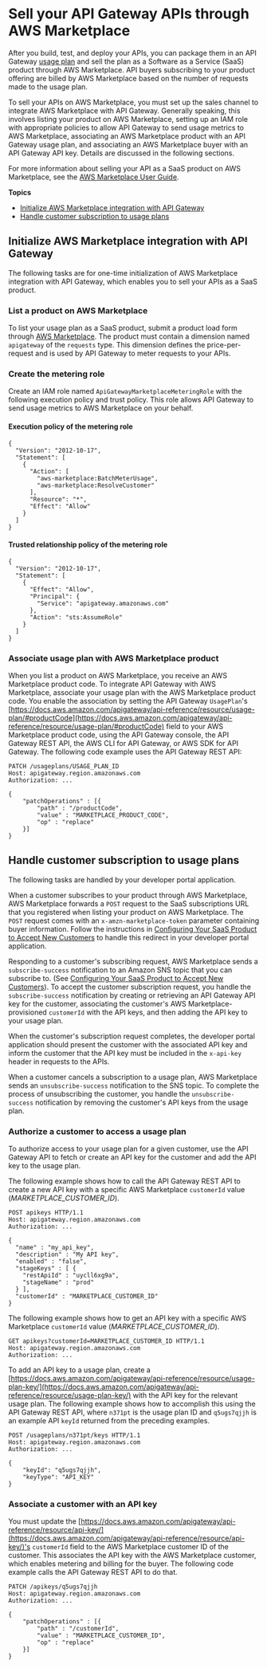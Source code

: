 # Sell your API Gateway APIs through AWS Marketplace<a name="sell-api-as-saas-on-aws-marketplace"></a>

After you build, test, and deploy your APIs, you can package them in an API Gateway [usage plan](api-gateway-api-usage-plans.md) and sell the plan as a Software as a Service \(SaaS\) product through AWS Marketplace\. API buyers subscribing to your product offering are billed by AWS Marketplace based on the number of requests made to the usage plan\.

To sell your APIs on AWS Marketplace, you must set up the sales channel to integrate AWS Marketplace with API Gateway\. Generally speaking, this involves listing your product on AWS Marketplace, setting up an IAM role with appropriate policies to allow API Gateway to send usage metrics to AWS Marketplace, associating an AWS Marketplace product with an API Gateway usage plan, and associating an AWS Marketplace buyer with an API Gateway API key\. Details are discussed in the following sections\.

For more information about selling your API as a SaaS product on AWS Marketplace, see the [AWS Marketplace User Guide](https://docs.aws.amazon.com/marketplace/latest/userguide/)\.

**Topics**
+ [Initialize AWS Marketplace integration with API Gateway](#sell-api-as-saas-on-aws-marketplace-inital-setup)
+ [Handle customer subscription to usage plans](#sell-api-as-saas-on-aws-marketplace-subscription-unsubscription)

## Initialize AWS Marketplace integration with API Gateway<a name="sell-api-as-saas-on-aws-marketplace-inital-setup"></a>

The following tasks are for one\-time initialization of AWS Marketplace integration with API Gateway, which enables you to sell your APIs as a SaaS product\.

### List a product on AWS Marketplace<a name="sell-api-as-saas-on-aws-marketplace-inital-setup-list-product"></a>

To list your usage plan as a SaaS product, submit a product load form through [AWS Marketplace](https://aws.amazon.com/marketplace/management/tour/)\. The product must contain a dimension named `apigateway` of the `requests` type\. This dimension defines the price\-per\-request and is used by API Gateway to meter requests to your APIs\.

### Create the metering role<a name="sell-api-as-saas-on-aws-marketplace-inital-setup-create-metering-role"></a>

Create an IAM role named `ApiGatewayMarketplaceMeteringRole` with the following execution policy and trust policy\. This role allows API Gateway to send usage metrics to AWS Marketplace on your behalf\.

#### Execution policy of the metering role<a name="sell-api-as-saas-on-aws-marketplace-inital-setup-create-metering-role-execution-policy"></a>

```
{
  "Version": "2012-10-17",
  "Statement": [
    {
      "Action": [
        "aws-marketplace:BatchMeterUsage",
        "aws-marketplace:ResolveCustomer"
      ],
      "Resource": "*",
      "Effect": "Allow"
    }
  ]
}
```

#### Trusted relationship policy of the metering role<a name="sell-api-as-saas-on-aws-marketplace-inital-setup-create-metering-role-trusted-policy"></a>

```
{
  "Version": "2012-10-17",
  "Statement": [
    {
      "Effect": "Allow",
      "Principal": {
        "Service": "apigateway.amazonaws.com"
      },
      "Action": "sts:AssumeRole"
    }
  ]
}
```

### Associate usage plan with AWS Marketplace product<a name="sell-api-as-saas-on-aws-marketplace-associate-usage-plan-with-saas-product"></a>

When you list a product on AWS Marketplace, you receive an AWS Marketplace product code\. To integrate API Gateway with AWS Marketplace, associate your usage plan with the AWS Marketplace product code\. You enable the association by setting the API Gateway `UsagePlan`'s [https://docs.aws.amazon.com/apigateway/api-reference/resource/usage-plan/#productCode](https://docs.aws.amazon.com/apigateway/api-reference/resource/usage-plan/#productCode) field to your AWS Marketplace product code, using the API Gateway console, the API Gateway REST API, the AWS CLI for API Gateway, or AWS SDK for API Gateway\. The following code example uses the API Gateway REST API:

```
PATCH /usageplans/USAGE_PLAN_ID
Host: apigateway.region.amazonaws.com
Authorization: ...

{
    "patchOperations" : [{
        "path" : "/productCode",
        "value" : "MARKETPLACE_PRODUCT_CODE",
        "op" : "replace"
    }]
}
```

## Handle customer subscription to usage plans<a name="sell-api-as-saas-on-aws-marketplace-subscription-unsubscription"></a>

The following tasks are handled by your developer portal application\.

When a customer subscribes to your product through AWS Marketplace, AWS Marketplace forwards a `POST` request to the SaaS subscriptions URL  that you registered when listing your product on AWS Marketplace\. The `POST` request comes with an `x-amzn-marketplace-token` parameter containing buyer information\. Follow the instructions in [Configuring Your SaaS Product to Accept New Customers](https://docs.aws.amazon.com/marketplace/latest/userguide/configuring-your-saas-application-to-accept-new-customers.html#in-your-application) to handle this redirect in your developer portal application\.

Responding to a customer's subscribing request, AWS Marketplace sends a `subscribe-success` notification to an Amazon SNS topic that you can subscribe to\. \(See [Configuring Your SaaS Product to Accept New Customers](https://docs.aws.amazon.com/marketplace/latest/userguide/configuring-your-saas-application-to-accept-new-customers.html#in-your-application)\)\. To accept the customer subscription request, you handle the `subscribe-success` notification by creating or retrieving an API Gateway API key for the customer, associating the customer's AWS Marketplace\-provisioned `customerId` with the API keys, and then adding the API key to your usage plan\.

When the customer's subscription request completes, the developer portal application should present the customer with the associated API key and inform the customer that the API key must be included in the `x-api-key` header in requests to the APIs\.

When a customer cancels a subscription to a usage plan, AWS Marketplace sends an `unsubscribe-success` notification to the SNS topic\. To complete the process of unsubscribing the customer, you handle the `unsubscribe-success` notification by removing the customer's API keys from the usage plan\.

### Authorize a customer to access a usage plan<a name="sell-api-as-saas-on-aws-marketplace-subscription-unsubscription-authorize-access-to-usage-plan"></a>

To authorize access to your usage plan for a given customer, use the API Gateway API to fetch or create an API key for the customer and add the API key to the usage plan\. 

The following example shows how to call the API Gateway REST API to create a new API key with a specific AWS Marketplace `customerId` value \(*MARKETPLACE\_CUSTOMER\_ID*\)\.

```
POST apikeys HTTP/1.1
Host: apigateway.region.amazonaws.com
Authorization: ...

{
  "name" : "my_api_key",
  "description" : "My API key",
  "enabled" : "false",
  "stageKeys" : [ {
    "restApiId" : "uycll6xg9a",
    "stageName" : "prod"
  } ],
  "customerId" : "MARKETPLACE_CUSTOMER_ID"
}
```

The following example shows how to get an API key with a specific AWS Marketplace `customerId` value \(*MARKETPLACE\_CUSTOMER\_ID*\)\.

```
GET apikeys?customerId=MARKETPLACE_CUSTOMER_ID HTTP/1.1
Host: apigateway.region.amazonaws.com
Authorization: ...
```

To add an API key to a usage plan, create a [https://docs.aws.amazon.com/apigateway/api-reference/resource/usage-plan-key/](https://docs.aws.amazon.com/apigateway/api-reference/resource/usage-plan-key/) with the API key for the relevant usage plan\. The following example shows how to accomplish this using the API Gateway REST API, where `n371pt` is the usage plan ID and `q5ugs7qjjh` is an example API `keyId` returned from the preceding examples\.

```
POST /usageplans/n371pt/keys HTTP/1.1
Host: apigateway.region.amazonaws.com
Authorization: ...

{
    "keyId": "q5ugs7qjjh",
    "keyType": "API_KEY"
}
```

### Associate a customer with an API key<a name="sell-api-as-saas-on-aws-marketplace-subscription-unsubscription-associate-marketplace"></a>

You must update the [https://docs.aws.amazon.com/apigateway/api-reference/resource/api-key/](https://docs.aws.amazon.com/apigateway/api-reference/resource/api-key/)'s `customerId` field to the AWS Marketplace customer ID of the customer\. This associates the API key with the AWS Marketplace customer, which enables metering and billing for the buyer\. The following code example calls the API Gateway REST API to do that\.

```
PATCH /apikeys/q5ugs7qjjh
Host: apigateway.region.amazonaws.com
Authorization: ...
        
{
    "patchOperations" : [{
        "path" : "/customerId",
        "value" : "MARKETPLACE_CUSTOMER_ID",
        "op" : "replace"
    }]
}
```
